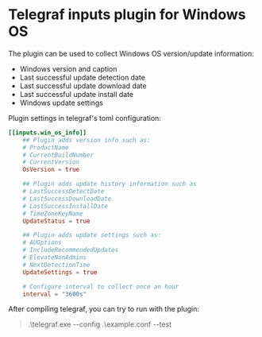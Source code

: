 # Telegraf inputs plugin for Windows OS
The plugin can be used to collect Windows OS version/update information:
- Windows version and caption
- Last successful update detection date
- Last successful update download date
- Last successful update install date
- Windows update settings

Plugin settings in telegraf's toml configuration:
```toml
[[inputs.win_os_info]]
	## Plugin adds version info such as:
	# ProductName
	# CurrentBuildNumber
	# CurrentVersion
	OsVersion = true

	## Plugin adds update history information such as
	# LastSuccessDetectDate
	# LastSuccessDownloadDate
	# LastSuccessInstallDate
	# TimeZoneKeyName
	UpdateStatus = true

	## Plugin adds update settings such as:
	# AUOptions
	# IncludeRecommendedUpdates
	# ElevateNonAdmins
	# NextDetectionTime
	UpdateSettings = true

	# Configure interval to collect once an hour
	interval = "3600s"
```

After compiling telegraf, you can try to run with the plugin:
> .\telegraf.exe --config .\example.conf --test